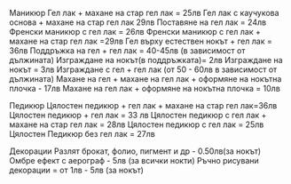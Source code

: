 Маникюр 
Гел лак + махане на стар гел лак = 25лв
Гел лак с каучукова основа + махане на стар гел лак 29лв
Поставяне на гел лак = 24лв
Френски маникюр с гел лак = 26лв
Френски маникюр с гел лак + махане на стар гел лак =29лв
Гел върху естествен нокът + гел лак = 36лв
Поддръжка на гел + гел лак = 40-45лв (в зависимост от дължината)
Изграждане на нокът(в поддръжката)= 2лв
Изграждане на нокът = 3лв
Изграждане с гел + гел лак (от 50 - 60лв в зависимост от дължината)
Махане на гел + махане на гел лак + оформяне на нокътна плочка - 17лв
Махане на гел лак + оформяне на нокътна плочка = 10лв

Педикюр
Цялостен педикюр + гел лак + махане на стар гел лак=36лв
Цялостен педикюр + гел лак = 33 лв
Цялостен педикюр с гел лак + махане на стар гел лак = 28лв
Цялостен педикюр с гел лак = 25лв
Цялостен Педикюр без гел лак = 27лв

Декорации
Разлят брокат, фолио, пигмент и др - 0.50лв(за нокът)
Омбре ефект с аерограф - 5лв (за всички нокти)
Ръчно рисувани декорации = от 1лв - 5лв (за нокът)
